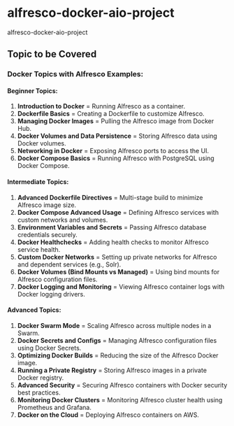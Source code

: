 # alfresco-docker-aio-project
alfresco-docker-aio-project

## Topic to be Covered 
### Docker Topics with Alfresco Examples:

#### **Beginner Topics:**
1. **Introduction to Docker** = Running Alfresco as a container.
2. **Dockerfile Basics** = Creating a Dockerfile to customize Alfresco.
3. **Managing Docker Images** = Pulling the Alfresco image from Docker Hub.
4. **Docker Volumes and Data Persistence** = Storing Alfresco data using Docker volumes.
5. **Networking in Docker** = Exposing Alfresco ports to access the UI.
6. **Docker Compose Basics** = Running Alfresco with PostgreSQL using Docker Compose.

#### **Intermediate Topics:**
1. **Advanced Dockerfile Directives** = Multi-stage build to minimize Alfresco image size.
2. **Docker Compose Advanced Usage** = Defining Alfresco services with custom networks and volumes.
3. **Environment Variables and Secrets** = Passing Alfresco database credentials securely.
4. **Docker Healthchecks** = Adding health checks to monitor Alfresco service health.
5. **Custom Docker Networks** = Setting up private networks for Alfresco and dependent services (e.g., Solr).
6. **Docker Volumes (Bind Mounts vs Managed)** = Using bind mounts for Alfresco configuration files.
7. **Docker Logging and Monitoring** = Viewing Alfresco container logs with Docker logging drivers.

#### **Advanced Topics:**
1. **Docker Swarm Mode** = Scaling Alfresco across multiple nodes in a Swarm.
2. **Docker Secrets and Configs** = Managing Alfresco configuration files using Docker Secrets.
3. **Optimizing Docker Builds** = Reducing the size of the Alfresco Docker image.
4. **Running a Private Registry** = Storing Alfresco images in a private Docker registry.
5. **Advanced Security** = Securing Alfresco containers with Docker security best practices.
6. **Monitoring Docker Clusters** = Monitoring Alfresco cluster health using Prometheus and Grafana.
7. **Docker on the Cloud** = Deploying Alfresco containers on AWS.

